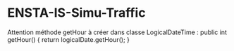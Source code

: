 # ENSTA-IS-Simu-Traffic


Attention méthode getHour à créer dans classe LogicalDateTime :
  public int getHour() {
        return logicalDate.getHour();
    }
